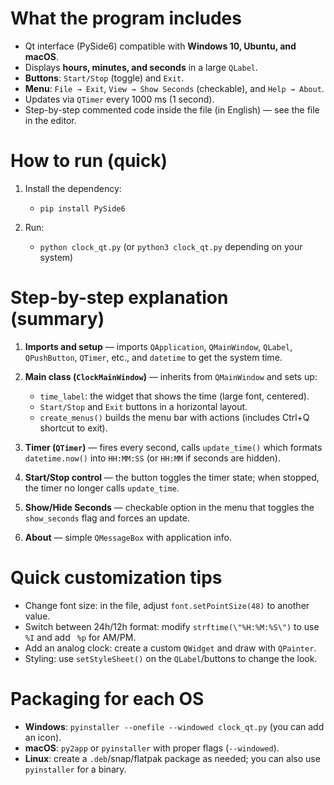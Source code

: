 # What the program includes

* Qt interface (PySide6) compatible with **Windows 10, Ubuntu, and macOS**.
* Displays **hours, minutes, and seconds** in a large `QLabel`.
* **Buttons**: `Start/Stop` (toggle) and `Exit`.
* **Menu**: `File → Exit`, `View → Show Seconds` (checkable), and `Help → About`.
* Updates via `QTimer` every 1000 ms (1 second).
* Step-by-step commented code inside the file (in English) — see the file in the editor.

# How to run (quick)

1. Install the dependency:

   * `pip install PySide6`
2. Run:

   * `python clock_qt.py`  (or `python3 clock_qt.py` depending on your system)

# Step-by-step explanation (summary)

1. **Imports and setup** — imports `QApplication`, `QMainWindow`, `QLabel`, `QPushButton`, `QTimer`, etc., and `datetime` to get the system time.
2. **Main class (`ClockMainWindow`)** — inherits from `QMainWindow` and sets up:

   * `time_label`: the widget that shows the time (large font, centered).
   * `Start/Stop` and `Exit` buttons in a horizontal layout.
   * `create_menus()` builds the menu bar with actions (includes Ctrl+Q shortcut to exit).
3. **Timer (`QTimer`)** — fires every second, calls `update_time()` which formats `datetime.now()` into `HH:MM:SS` (or `HH:MM` if seconds are hidden).
4. **Start/Stop control** — the button toggles the timer state; when stopped, the timer no longer calls `update_time`.
5. **Show/Hide Seconds** — checkable option in the menu that toggles the `show_seconds` flag and forces an update.
6. **About** — simple `QMessageBox` with application info.

# Quick customization tips

* Change font size: in the file, adjust `font.setPointSize(48)` to another value.
* Switch between 24h/12h format: modify `strftime(\"%H:%M:%S\")` to use `%I` and add ` %p` for AM/PM.
* Add an analog clock: create a custom `QWidget` and draw with `QPainter`.
* Styling: use `setStyleSheet()` on the `QLabel`/buttons to change the look.

# Packaging for each OS

* **Windows**: `pyinstaller --onefile --windowed clock_qt.py` (you can add an icon).
* **macOS**: `py2app` or `pyinstaller` with proper flags (`--windowed`).
* **Linux**: create a `.deb`/snap/flatpak package as needed; you can also use `pyinstaller` for a binary.
